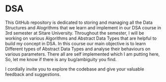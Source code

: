 # DSA

This GitHub repository is dedicated to storing and managing all the Data Structures and Alogrithms that we learn and implement in our DSA course in 3rd semester at Sitare University. Throughout the semester, I will be working on various Algorithms and Abstract Data Types that are helpful to build my concept in DSA. In this course our main objective is to learn Different types of Abstract Data Types and analyse their behaviours on various parameters. There all are self implemented which I am putting here, So, let me know if there is any bug/ambiguity you find.

I cordially invite you to explore the codebase and give your valuable feedback and suggestions.
